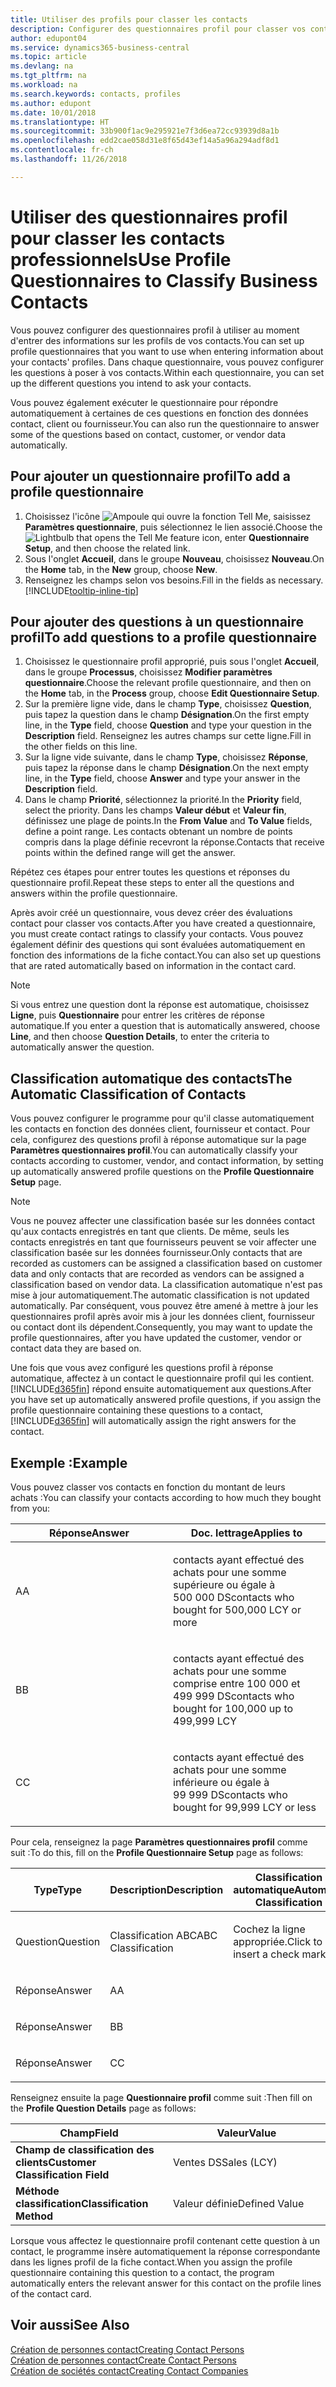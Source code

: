 ```yaml
---
title: Utiliser des profils pour classer les contacts
description: Configurer des questionnaires profil pour classer vos contacts professionnels
author: edupont04
ms.service: dynamics365-business-central
ms.topic: article
ms.devlang: na
ms.tgt_pltfrm: na
ms.workload: na
ms.search.keywords: contacts, profiles
ms.author: edupont
ms.date: 10/01/2018
ms.translationtype: HT
ms.sourcegitcommit: 33b900f1ac9e295921e7f3d6ea72cc93939d8a1b
ms.openlocfilehash: edd2cae058d31e8f65d43ef14a5a96a294adf8d1
ms.contentlocale: fr-ch
ms.lasthandoff: 11/26/2018

---
```


# <a name="use-profile-questionnaires-to-classify-business-contacts"></a><span data-ttu-id="814f7-103">Utiliser des questionnaires profil pour classer les contacts professionnels</span><span class="sxs-lookup"><span data-stu-id="814f7-103">Use Profile Questionnaires to Classify Business Contacts</span></span>
<span data-ttu-id="814f7-104">Vous pouvez configurer des questionnaires profil à utiliser au moment d'entrer des informations sur les profils de vos contacts.</span><span class="sxs-lookup"><span data-stu-id="814f7-104">You can set up profile questionnaires that you want to use when entering information about your contacts' profiles.</span></span> <span data-ttu-id="814f7-105">Dans chaque questionnaire, vous pouvez configurer les questions à poser à vos contacts.</span><span class="sxs-lookup"><span data-stu-id="814f7-105">Within each questionnaire, you can set up the different questions you intend to ask your contacts.</span></span>  

<span data-ttu-id="814f7-106">Vous pouvez également exécuter le questionnaire pour répondre automatiquement à certaines de ces questions en fonction des données contact, client ou fournisseur.</span><span class="sxs-lookup"><span data-stu-id="814f7-106">You can also run the questionnaire to answer some of the questions based on contact, customer, or vendor data automatically.</span></span>  

## <a name="to-add-a-profile-questionnaire"></a><span data-ttu-id="814f7-107">Pour ajouter un questionnaire profil</span><span class="sxs-lookup"><span data-stu-id="814f7-107">To add a profile questionnaire</span></span>
1.  <span data-ttu-id="814f7-108">Choisissez l'icône ![Ampoule qui ouvre la fonction Tell Me](media/ui-search/search_small.png "Dites-moi ce que vous voulez faire"), saisissez **Paramètres questionnaire**, puis sélectionnez le lien associé.</span><span class="sxs-lookup"><span data-stu-id="814f7-108">Choose the ![Lightbulb that opens the Tell Me feature](media/ui-search/search_small.png "Tell me what you want to do") icon, enter **Questionnaire Setup**, and then choose the related link.</span></span>  
2.  <span data-ttu-id="814f7-109">Sous l'onglet **Accueil**, dans le groupe **Nouveau**, choisissez **Nouveau**.</span><span class="sxs-lookup"><span data-stu-id="814f7-109">On the **Home** tab, in the **New** group, choose **New**.</span></span>  
3.  <span data-ttu-id="814f7-110">Renseignez les champs selon vos besoins.</span><span class="sxs-lookup"><span data-stu-id="814f7-110">Fill in the fields as necessary.</span></span> [!INCLUDE[tooltip-inline-tip](includes/tooltip-inline-tip_md.md)]  

## <a name="to-add-questions-to-a-profile-questionnaire"></a><span data-ttu-id="814f7-111">Pour ajouter des questions à un questionnaire profil</span><span class="sxs-lookup"><span data-stu-id="814f7-111">To add questions to a profile questionnaire</span></span>
1.  <span data-ttu-id="814f7-112">Choisissez le questionnaire profil approprié, puis sous l'onglet **Accueil**, dans le groupe **Processus**, choisissez **Modifier paramètres questionnaire**.</span><span class="sxs-lookup"><span data-stu-id="814f7-112">Choose the relevant profile questionnaire, and then on the **Home** tab, in the **Process** group, choose **Edit Questionnaire Setup**.</span></span>  
2.  <span data-ttu-id="814f7-113">Sur la première ligne vide, dans le champ **Type**, choisissez **Question**, puis tapez la question dans le champ **Désignation**.</span><span class="sxs-lookup"><span data-stu-id="814f7-113">On the first empty line, in the **Type** field, choose **Question** and type your question in the **Description** field.</span></span> <span data-ttu-id="814f7-114">Renseignez les autres champs sur cette ligne.</span><span class="sxs-lookup"><span data-stu-id="814f7-114">Fill in the other fields on this line.</span></span>  
3.  <span data-ttu-id="814f7-115">Sur la ligne vide suivante, dans le champ **Type**, choisissez **Réponse**, puis tapez la réponse dans le champ **Désignation**.</span><span class="sxs-lookup"><span data-stu-id="814f7-115">On the next empty line, in the **Type** field, choose **Answer** and type your answer in the **Description** field.</span></span>  
4.  <span data-ttu-id="814f7-116">Dans le champ **Priorité**, sélectionnez la priorité.</span><span class="sxs-lookup"><span data-stu-id="814f7-116">In the **Priority** field, select the priority.</span></span> <span data-ttu-id="814f7-117">Dans les champs **Valeur début** et **Valeur fin**, définissez une plage de points.</span><span class="sxs-lookup"><span data-stu-id="814f7-117">In the **From Value** and **To Value** fields, define a point range.</span></span> <span data-ttu-id="814f7-118">Les contacts obtenant un nombre de points compris dans la plage définie recevront la réponse.</span><span class="sxs-lookup"><span data-stu-id="814f7-118">Contacts that receive points within the defined range will get the answer.</span></span>  

<span data-ttu-id="814f7-119">Répétez ces étapes pour entrer toutes les questions et réponses du questionnaire profil.</span><span class="sxs-lookup"><span data-stu-id="814f7-119">Repeat these steps to enter all the questions and answers within the profile questionnaire.</span></span>

<span data-ttu-id="814f7-120">Après avoir créé un questionnaire, vous devez créer des évaluations contact pour classer vos contacts.</span><span class="sxs-lookup"><span data-stu-id="814f7-120">After you have created a questionnaire, you must create contact ratings to classify your contacts.</span></span> <span data-ttu-id="814f7-121">Vous pouvez également définir des questions qui sont évaluées automatiquement en fonction des informations de la fiche contact.</span><span class="sxs-lookup"><span data-stu-id="814f7-121">You can also set up questions that are rated automatically based on information in the contact card.</span></span>  

> [!NOTE]
> <span data-ttu-id="814f7-122">Si vous entrez une question dont la réponse est automatique, choisissez <STRONG>Ligne</STRONG>, puis <STRONG>Questionnaire</STRONG> pour entrer les critères de réponse automatique.</span><span class="sxs-lookup"><span data-stu-id="814f7-122">If you enter a question that is automatically answered, choose <STRONG>Line</STRONG>, and then choose <STRONG>Question Details</STRONG>, to enter the criteria to automatically answer the question.</span></span>

## <a name="the-automatic-classification-of-contacts"></a><span data-ttu-id="814f7-123">Classification automatique des contacts</span><span class="sxs-lookup"><span data-stu-id="814f7-123">The Automatic Classification of Contacts</span></span>
<span data-ttu-id="814f7-124">Vous pouvez configurer le programme pour qu'il classe automatiquement les contacts en fonction des données client, fournisseur et contact. Pour cela, configurez des questions profil à réponse automatique sur la page **Paramètres questionnaires profil**.</span><span class="sxs-lookup"><span data-stu-id="814f7-124">You can automatically classify your contacts according to customer, vendor, and contact information, by setting up automatically answered profile questions on the **Profile Questionnaire Setup** page.</span></span>  

> [!NOTE]
> <span data-ttu-id="814f7-125">Vous ne pouvez affecter une classification basée sur les données contact qu'aux contacts enregistrés en tant que clients. De même, seuls les contacts enregistrés en tant que fournisseurs peuvent se voir affecter une classification basée sur les données fournisseur.</span><span class="sxs-lookup"><span data-stu-id="814f7-125">Only contacts that are recorded as customers can be assigned a classification based on customer data and only contacts that are recorded as vendors can be assigned a classification based on vendor data.</span></span> <span data-ttu-id="814f7-126">La classification automatique n'est pas mise à jour automatiquement.</span><span class="sxs-lookup"><span data-stu-id="814f7-126">The automatic classification is not updated automatically.</span></span> <span data-ttu-id="814f7-127">Par conséquent, vous pouvez être amené à mettre à jour les questionnaires profil après avoir mis à jour les données client, fournisseur ou contact dont ils dépendent.</span><span class="sxs-lookup"><span data-stu-id="814f7-127">Consequently, you may want to update the profile questionnaires, after you have updated the customer, vendor or contact data they are based on.</span></span>  

<span data-ttu-id="814f7-128">Une fois que vous avez configuré les questions profil à réponse automatique, affectez à un contact le questionnaire profil qui les contient. [!INCLUDE[d365fin](includes/d365fin_md.md)] répond ensuite automatiquement aux questions.</span><span class="sxs-lookup"><span data-stu-id="814f7-128">After you have set up automatically answered profile questions, if you assign the profile questionnaire containing these questions to a contact, [!INCLUDE[d365fin](includes/d365fin_md.md)] will automatically assign the right answers for the contact.</span></span>  

## <a name="example"></a><span data-ttu-id="814f7-129">Exemple :</span><span class="sxs-lookup"><span data-stu-id="814f7-129">Example</span></span>
<span data-ttu-id="814f7-130">Vous pouvez classer vos contacts en fonction du montant de leurs achats :</span><span class="sxs-lookup"><span data-stu-id="814f7-130">You can classify your contacts according to how much they bought from you:</span></span>

<table>
<colgroup>
<col style="width: 50%" />
<col style="width: 50%" />
</colgroup>
<thead>
<tr class="header">
<th><span data-ttu-id="814f7-131"><strong>Réponse</strong></span><span class="sxs-lookup"><span data-stu-id="814f7-131"><strong>Answer</strong></span></span></th>
<th><span data-ttu-id="814f7-132"><strong>Doc. lettrage</strong></span><span class="sxs-lookup"><span data-stu-id="814f7-132"><strong>Applies to</strong></span></span></th>
</tr>
</thead>
<tbody>
<tr class="odd">
<td><p><span data-ttu-id="814f7-133">A</span><span class="sxs-lookup"><span data-stu-id="814f7-133">A</span></span></p></td>
<td><p><span data-ttu-id="814f7-134">contacts ayant effectué des achats pour une somme supérieure ou égale à 500 000 DS</span><span class="sxs-lookup"><span data-stu-id="814f7-134">contacts who bought for 500,000 LCY or more</span></span></p></td>
</tr>
<tr class="even">
<td><p><span data-ttu-id="814f7-135">B</span><span class="sxs-lookup"><span data-stu-id="814f7-135">B</span></span></p></td>
<td><p><span data-ttu-id="814f7-136">contacts ayant effectué des achats pour une somme comprise entre 100 000 et 499 999 DS</span><span class="sxs-lookup"><span data-stu-id="814f7-136">contacts who bought for 100,000 up to 499,999 LCY</span></span></p></td>
</tr>
<tr class="odd">
<td><p><span data-ttu-id="814f7-137">C</span><span class="sxs-lookup"><span data-stu-id="814f7-137">C</span></span></p></td>
<td><p><span data-ttu-id="814f7-138">contacts ayant effectué des achats pour une somme inférieure ou égale à 99 999 DS</span><span class="sxs-lookup"><span data-stu-id="814f7-138">contacts who bought for 99,999 LCY or less</span></span></p></td>
</tr>
</tbody>
</table>

<span data-ttu-id="814f7-139">Pour cela, renseignez la page **Paramètres questionnaires profil** comme suit :</span><span class="sxs-lookup"><span data-stu-id="814f7-139">To do this, fill on the **Profile Questionnaire Setup** page as follows:</span></span>


<table>
<colgroup>
<col style="width: 20%" />
<col style="width: 20%" />
<col style="width: 20%" />
<col style="width: 20%" />
<col style="width: 20%" />
</colgroup>
<thead>
<tr class="header">
<th><span data-ttu-id="814f7-140"><strong>Type</strong></span><span class="sxs-lookup"><span data-stu-id="814f7-140"><strong>Type</strong></span></span></th>
<th><span data-ttu-id="814f7-141"><strong>Description</strong></span><span class="sxs-lookup"><span data-stu-id="814f7-141"><strong>Description</strong></span></span></th>
<th><span data-ttu-id="814f7-142"><strong>Classification automatique</strong></span><span class="sxs-lookup"><span data-stu-id="814f7-142"><strong>Automatic Classification</strong></span></span></th>
<th><span data-ttu-id="814f7-143"><strong>Valeur début</strong></span><span class="sxs-lookup"><span data-stu-id="814f7-143"><strong>From Value</strong></span></span></th>
<th><span data-ttu-id="814f7-144"><strong>Valeur fin</strong></span><span class="sxs-lookup"><span data-stu-id="814f7-144"><strong>To Value</strong></span></span></th>
</tr>
</thead>
<tbody>
<tr class="odd">
<td><p><span data-ttu-id="814f7-145">Question</span><span class="sxs-lookup"><span data-stu-id="814f7-145">Question</span></span></p></td>
<td><p><span data-ttu-id="814f7-146">Classification ABC</span><span class="sxs-lookup"><span data-stu-id="814f7-146">ABC Classification</span></span></p></td>
<td><p><span data-ttu-id="814f7-147">Cochez la ligne appropriée.</span><span class="sxs-lookup"><span data-stu-id="814f7-147">Click to insert a check mark</span></span></p></td>
<td><p> </p></td>
<td><p> </p></td>
</tr>
<tr class="even">
<td><p><span data-ttu-id="814f7-148">Réponse</span><span class="sxs-lookup"><span data-stu-id="814f7-148">Answer</span></span></p></td>
<td><p><span data-ttu-id="814f7-149">A</span><span class="sxs-lookup"><span data-stu-id="814f7-149">A</span></span></p></td>
<td><p> </p></td>
<td><p><span data-ttu-id="814f7-150">500,000</span><span class="sxs-lookup"><span data-stu-id="814f7-150">500,000</span></span></p></td>
<td><p> </p></td>
</tr>
<tr class="odd">
<td><p><span data-ttu-id="814f7-151">Réponse</span><span class="sxs-lookup"><span data-stu-id="814f7-151">Answer</span></span></p></td>
<td><p><span data-ttu-id="814f7-152">B</span><span class="sxs-lookup"><span data-stu-id="814f7-152">B</span></span></p></td>
<td><p> </p></td>
<td><p><span data-ttu-id="814f7-153">100,000</span><span class="sxs-lookup"><span data-stu-id="814f7-153">100,000</span></span></p></td>
<td><p><span data-ttu-id="814f7-154">499,999</span><span class="sxs-lookup"><span data-stu-id="814f7-154">499,999</span></span></p></td>
</tr>
<tr class="even">
<td><p><span data-ttu-id="814f7-155">Réponse</span><span class="sxs-lookup"><span data-stu-id="814f7-155">Answer</span></span></p></td>
<td><p><span data-ttu-id="814f7-156">C</span><span class="sxs-lookup"><span data-stu-id="814f7-156">C</span></span></p></td>
<td><p> </p></td>
<td><p> </p></td>
<td><p><span data-ttu-id="814f7-157">99,999</span><span class="sxs-lookup"><span data-stu-id="814f7-157">99,999</span></span></p></td>
</tr>
</tbody>
</table>

<span data-ttu-id="814f7-158">Renseignez ensuite la page **Questionnaire profil** comme suit :</span><span class="sxs-lookup"><span data-stu-id="814f7-158">Then fill on the **Profile Question Details** page as follows:</span></span>
<table>
<colgroup>
<col style="width: 50%" />
<col style="width: 50%" />
</colgroup>
<thead>
<tr class="header">
<th><span data-ttu-id="814f7-159"><strong>Champ</strong></span><span class="sxs-lookup"><span data-stu-id="814f7-159"><strong>Field</strong></span></span></th>
<th><span data-ttu-id="814f7-160"><strong>Valeur</strong></span><span class="sxs-lookup"><span data-stu-id="814f7-160"><strong>Value</strong></span></span></th>
</tr>
</thead>
<tbody>
<tr>
<td><span data-ttu-id="814f7-161"><strong>Champ de classification des clients</strong></span><span class="sxs-lookup"><span data-stu-id="814f7-161"><strong>Customer Classification Field</strong></span></span></td>
<td><span data-ttu-id="814f7-162"><emphasis>Ventes DS</emphasis></span><span class="sxs-lookup"><span data-stu-id="814f7-162"><emphasis>Sales (LCY)</emphasis></span></span></td>
</tr>
<tr>
<td><span data-ttu-id="814f7-163"><strong>Méthode classification</strong></span><span class="sxs-lookup"><span data-stu-id="814f7-163"><strong>Classification Method</strong></span></span></td>
<td><span data-ttu-id="814f7-164"><emphasis>Valeur définie</emphasis></span><span class="sxs-lookup"><span data-stu-id="814f7-164"><emphasis>Defined Value</emphasis></span></span></td>
</tr>
</tbody>
</table>

<span data-ttu-id="814f7-165">Lorsque vous affectez le questionnaire profil contenant cette question à un contact, le programme insère automatiquement la réponse correspondante dans les lignes profil de la fiche contact.</span><span class="sxs-lookup"><span data-stu-id="814f7-165">When you assign the profile questionnaire containing this question to a contact, the program automatically enters the relevant answer for this contact on the profile lines of the contact card.</span></span>

## <a name="see-also"></a><span data-ttu-id="814f7-166">Voir aussi</span><span class="sxs-lookup"><span data-stu-id="814f7-166">See Also</span></span>
[<span data-ttu-id="814f7-167">Création de personnes contact</span><span class="sxs-lookup"><span data-stu-id="814f7-167">Creating Contact Persons</span></span>](marketing-create-contact-persons.md)  
[<span data-ttu-id="814f7-168">Création de personnes contact</span><span class="sxs-lookup"><span data-stu-id="814f7-168">Create Contact Persons</span></span>](marketing-how-create-contact-persons.md)  
[<span data-ttu-id="814f7-169">Création de sociétés contact</span><span class="sxs-lookup"><span data-stu-id="814f7-169">Creating Contact Companies</span></span>](marketing-create-contact-companies.md)  

